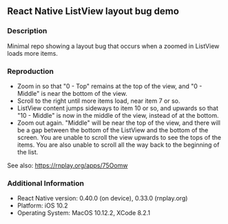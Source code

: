 ## React Native ListView layout bug demo

### Description

Minimal repo showing a layout bug that occurs when a zoomed in ListView loads more items.

### Reproduction

* Zoom in so that "0 - Top" remains at the top of the view, and "0 - Middle" is near the bottom of the view.
* Scroll to the right until more items load, near item 7 or so.
* ListView content jumps sideways to item 10 or so, and upwards so that "10 - Middle" is now in the middle of the view, instead of at the bottom.
* Zoom out again. "Middle" will be near the top of the view, and there will be a gap between the bottom of the ListView and the bottom of the screen. You are unable to scroll the view upwards to see the tops of the items. You are also unable to scroll all the way back to the beginning of the list.

See also: https://rnplay.org/apps/75Oomw

### Additional Information

* React Native version: 0.40.0 (on device), 0.33.0 (rnplay.org)
* Platform: iOS 10.2
* Operating System: MacOS 10.12.2, XCode 8.2.1
